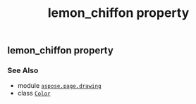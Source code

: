 ﻿---
title: lemon_chiffon property
second_title: Aspose.Page for Python via .NET API References
description: 
type: docs
weight: 780
url: /python-net/aspose.page.drawing/color/lemon_chiffon/
is_root: false
---

## lemon_chiffon property


### See Also
* module [`aspose.page.drawing`](../../)
* class [`Color`](/page/python-net/aspose.page.drawing/color)
